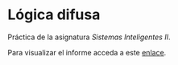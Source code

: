 # Lógica difusa

Práctica de la asignatura *Sistemas Inteligentes II*.

Para visualizar el informe acceda a este [enlace]().
